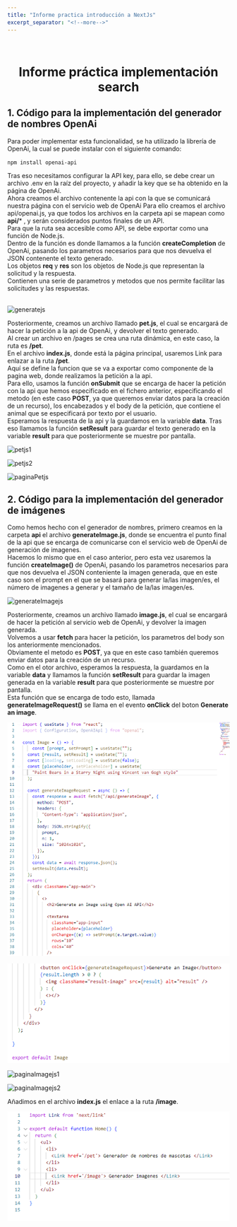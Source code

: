 ```yaml
---
title: "Informe practica introducción a NextJs"
excerpt_separator: "<!--more-->"
---
```


<br />
<p align="center">

  <h1 align="center">Informe práctica implementación search </h1>

</p>

## 1. Código para la implementación del generador de nombres OpenAi

Para poder implementar esta funcionalidad, se ha utilizado la librería de OpenAi, la cual se puede instalar con el siguiente comando:

```bash
npm install openai-api
```
Tras eso necesitamos configurar la API key, para ello, se debe crear un archivo .env en la raíz del proyecto, y añadir la key que se ha obtenido en la página de OpenAi. <br>
Ahora creamos el archivo contenente la api con la que se comunicará nuestra página con el servicio web de OpenAi
Para ello creamos el archivo api/openai.js, ya que todos los archivos en la carpeta api se mapean como **api/*** , y serán considerados puntos finales de un API. <br>
Para que la ruta sea accesible como API, se debe exportar como una función de Node.js. <br>
Dentro de la función es donde llamamos a la función **createCompletion** de OpenAi, pasando los parametros necesarios para que nos devuelva el JSON contenente el texto generado. <br>
Los objetos **req** y **res** son los objetos de Node.js que representan la solicitud y la respuesta. <br>
Contienen una serie de parametros y metodos que nos permite facilitar las solicitudes y las respuestas. <br>
<br>

![generatejs](https://github.com/ULL-ESIT-DMSI-2223/nextjs-gianmarco-corbo-alu0101134741/blob/main/docs/images/generatejs.png")

Posteriormente, creamos un archivo llamado **pet.js**, el cual se encargará de hacer la petición a la api de OpenAi, y devolver el texto generado. <br>
Al crear un archivo en /pages se crea una ruta dinámica, en este caso, la ruta es **/pet**. <br>
En el archivo **index.js**, donde está la página principal, usaremos Link para enlazar a la ruta **/pet**. <br>
Aquí se define la funcion que se va a exportar como componente de la pagina web, donde realizamos la petición a la api. <br>
Para ello, usamos la función **onSubmit** que se encarga de hacer la petición con la api que hemos especificado en el fichero anterior, especificando el metodo (en este caso **POST**, ya que queremos enviar datos para la creación de un recurso), los encabezados y el body de la petición, que contiene el animal que se especificará por texto por el usuario. <br>
Esperamos la respuesta de la api y la guardamos en la variable **data**.
Tras eso llamamos la función **setResult** para guardar el texto generado en la variable **result** para que posteriormente se muestre por pantalla. <br>

![petjs1](https://github.com/ULL-ESIT-DMSI-2223/nextjs-gianmarco-corbo-alu0101134741/blob/main/docs/images/petjs1.png")

![petjs2](https://github.com/ULL-ESIT-DMSI-2223/nextjs-gianmarco-corbo-alu0101134741/blob/main/docs/images/petjs2.png")

![paginaPetjs]("https://github.com/ULL-ESIT-DMSI-2223/nextjs-gianmarco-corbo-alu0101134741/blob/main/docs/images/paginaPetjs.png")

## 2. Código para la implementación del generador de imágenes

Como hemos hecho con el generador de nombres, primero creamos en la carpeta **api** el archivo **generateImage.js**, donde se encuentra el punto final de la api que se encarga de comunicarse con el servicio web de OpenAi de generación de imagenes. <br>
Hacemos lo mismo que en el caso anterior, pero esta vez usaremos la función **createImage()** de OpenAi, pasando los parametros necesarios para que nos devuelva el JSON conteniente la imagen generada, que en este caso son el prompt en el que se basará para generar la/las imagen/es, el número de imagenes a generar y el tamaño de la/las imagen/es. <br>

![generateImagejs](https://github.com/ULL-ESIT-DMSI-2223/nextjs-gianmarco-corbo-alu0101134741/blob/main/docs/images/generateImagejs.png")

Posteriormente, creamos un archivo llamado **image.js**, el cual se encargará de hacer la petición al servicio web de OpenAi, y devolver la imagen generada. <br>
Volvemos a usar **fetch** para hacer la petición, los parametros del body son los anteriormente mencionados. <br>
Obviamente el metodo es **POST**, ya que en este caso también queremos enviar datos para la creación de un recurso. <br>
Como en el otor archivo, esperamos la respuesta, la guardamos en la variable **data** y llamamos la función **setResult** para guardar la imagen generada en la variable **result** para que posteriormente se muestre por pantalla. <br>
Esta función que se encarga de todo esto, llamada **generateImageRequest()** se llama en el evento **onClick** del boton **Generate an image**. <br>

![imagejs1](https://github.com/ULL-ESIT-DMSI-2223/nextjs-gianmarco-corbo-alu0101134741/blob/main/docs/images/imagejs1.png)

![imagejs2](https://github.com/ULL-ESIT-DMSI-2223/nextjs-gianmarco-corbo-alu0101134741/blob/main/docs/images/imagejs2.png)

![paginaImagejs1](https://github.com/ULL-ESIT-DMSI-2223/nextjs-gianmarco-corbo-alu0101134741/blob/main/docs/images/paginaImagejs1.png")

![paginaImagejs2]("https://github.com/ULL-ESIT-DMSI-2223/nextjs-gianmarco-corbo-alu0101134741/blob/main/docs/images/paginaImagejs2.png")

Añadimos en el archivo **index.js** el enlace a la ruta **/image**. <br>

![indexjs](https://github.com/ULL-ESIT-DMSI-2223/nextjs-gianmarco-corbo-alu0101134741/blob/main/docs/images/indexjs.png)


